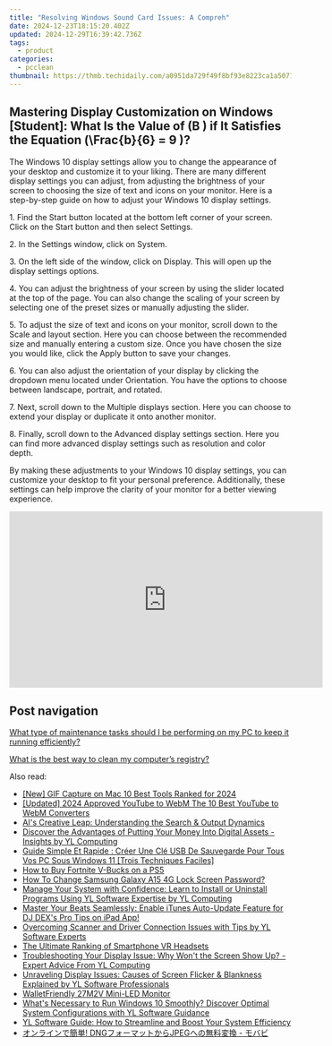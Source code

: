 ```yaml
---
title: "Resolving Windows Sound Card Issues: A Compreh"
date: 2024-12-23T18:15:20.402Z
updated: 2024-12-29T16:39:42.736Z
tags:
  - product
categories:
  - pcclean
thumbnail: https://thmb.techidaily.com/a0951da729f49f8bf93e8223ca1a50717bbb6f5f3ab4710cd2ca08b9e053ad19.jpg
---
```


## Mastering Display Customization on Windows [Student]: What Is the Value of \(B \) if It Satisfies the Equation \(\Frac{b}{6} = 9 \)?

The Windows 10 display settings allow you to change the appearance of your desktop and customize it to your liking. There are many different display settings you can adjust, from adjusting the brightness of your screen to choosing the size of text and icons on your monitor. Here is a step-by-step guide on how to adjust your Windows 10 display settings. 

1\. Find the Start button located at the bottom left corner of your screen. Click on the Start button and then select Settings.

2\. In the Settings window, click on System.

3\. On the left side of the window, click on Display. This will open up the display settings options. 

4\. You can adjust the brightness of your screen by using the slider located at the top of the page. You can also change the scaling of your screen by selecting one of the preset sizes or manually adjusting the slider.

5\. To adjust the size of text and icons on your monitor, scroll down to the Scale and layout section. Here you can choose between the recommended size and manually entering a custom size. Once you have chosen the size you would like, click the Apply button to save your changes.

6\. You can also adjust the orientation of your display by clicking the dropdown menu located under Orientation. You have the options to choose between landscape, portrait, and rotated.

7\. Next, scroll down to the Multiple displays section. Here you can choose to extend your display or duplicate it onto another monitor.

8\. Finally, scroll down to the Advanced display settings section. Here you can find more advanced display settings such as resolution and color depth. 

By making these adjustments to your Windows 10 display settings, you can customize your desktop to fit your personal preference. Additionally, these settings can help improve the clarity of your monitor for a better viewing experience.

<!-- affiliate ads begin -->
<iframe width="560" height="315" src="https://www.youtube.com/embed/pejPLJBLmXw?si=WD97jA3doqbMCkCX" title="YouTube video player" frameborder="0" allow="accelerometer; autoplay; clipboard-write; encrypted-media; gyroscope; picture-in-picture; web-share" referrerpolicy="strict-origin-when-cross-origin" allowfullscreen></iframe>
<!-- affiliate ads end -->

## Post navigation

[What type of maintenance tasks should I be performing on my PC to keep it running efficiently?](https://tools.techidaily.com/pcclean/products/)

[What is the best way to clean my computer’s registry?](https://tools.techidaily.com/pcclean/products/)

<ins class="adsbygoogle"
     style="display:block"
     data-ad-format="autorelaxed"
     data-ad-client="ca-pub-7571918770474297"
     data-ad-slot="1223367746"></ins>

<ins class="adsbygoogle"
     style="display:block"
     data-ad-client="ca-pub-7571918770474297"
     data-ad-slot="8358498916"
     data-ad-format="auto"
     data-full-width-responsive="true"></ins>

<span class="atpl-alsoreadstyle">Also read:</span>
<div><ul>
<li><a href="https://screen-recording.techidaily.com/new-gif-capture-on-mac-10-best-tools-ranked-for-2024/"><u>[New] GIF Capture on Mac 10 Best Tools Ranked for 2024</u></a></li>
<li><a href="https://youtube-blog.techidaily.com/ed-2024-approved-youtube-to-webm-the-10-best-youtube-to-webm-converters/"><u>[Updated] 2024 Approved YouTube to WebM The 10 Best YouTube to WebM Converters</u></a></li>
<li><a href="https://tech-hub.techidaily.com/ais-creative-leap-understanding-the-search-and-output-dynamics/"><u>AI's Creative Leap: Understanding the Search & Output Dynamics</u></a></li>
<li><a href="https://win-hot.techidaily.com/discover-the-advantages-of-putting-your-money-into-digital-assets-insights-by-yl-computing/"><u>Discover the Advantages of Putting Your Money Into Digital Assets - Insights by YL Computing</u></a></li>
<li><a href="https://discover-exceptional.techidaily.com/guide-simple-et-rapide-creer-une-cle-usb-de-sauvegarde-pour-tous-vos-pc-sous-windows-11-trois-techniques-faciles/"><u>Guide Simple Et Rapide : Créer Une Clé USB De Sauvegarde Pour Tous Vos PC Sous Windows 11 [Trois Techniques Faciles]</u></a></li>
<li><a href="https://games-able.techidaily.com/how-to-buy-fortnite-v-bucks-on-a-ps5/"><u>How to Buy Fortnite V-Bucks on a PS5</u></a></li>
<li><a href="https://android-unlock.techidaily.com/how-to-change-samsung-galaxy-a15-4g-lock-screen-password-by-drfone-android/"><u>How To Change Samsung Galaxy A15 4G Lock Screen Password?</u></a></li>
<li><a href="https://win-hot.techidaily.com/manage-your-system-with-confidence-learn-to-install-or-uninstall-programs-using-yl-software-expertise-by-yl-computing/"><u>Manage Your System with Confidence: Learn to Install or Uninstall Programs Using YL Software Expertise by YL Computing</u></a></li>
<li><a href="https://win-hot.techidaily.com/master-your-beats-seamlessly-enable-itunes-auto-update-feature-for-dj-dexs-pro-tips-on-ipad-app/"><u>Master Your Beats Seamlessly: Enable iTunes Auto-Update Feature for DJ DEX's Pro Tips on iPad App!</u></a></li>
<li><a href="https://win-hot.techidaily.com/overcoming-scanner-and-driver-connection-issues-with-tips-by-yl-software-experts/"><u>Overcoming Scanner and Driver Connection Issues with Tips by YL Software Experts</u></a></li>
<li><a href="https://fox-friendly.techidaily.com/the-ultimate-ranking-of-smartphone-vr-headsets/"><u>The Ultimate Ranking of Smartphone VR Headsets</u></a></li>
<li><a href="https://win-hot.techidaily.com/troubleshooting-your-display-issue-why-wont-the-screen-show-up-expert-advice-from-yl-computing/"><u>Troubleshooting Your Display Issue: Why Won't the Screen Show Up? - Expert Advice From YL Computing</u></a></li>
<li><a href="https://win-hot.techidaily.com/unraveling-display-issues-causes-of-screen-flicker-and-blankness-explained-by-yl-software-professionals/"><u>Unraveling Display Issues: Causes of Screen Flicker & Blankness Explained by YL Software Professionals</u></a></li>
<li><a href="https://games-able.techidaily.com/walletfriendly-27m2v-mini-led-monitor/"><u>WalletFriendly 27M2V Mini-LED Monitor</u></a></li>
<li><a href="https://win-hot.techidaily.com/whats-necessary-to-run-windows-10-smoothly-discover-optimal-system-configurations-with-yl-software-guidance/"><u>What's Necessary to Run Windows 10 Smoothly? Discover Optimal System Configurations with YL Software Guidance</u></a></li>
<li><a href="https://win-hot.techidaily.com/yl-software-guide-how-to-streamline-and-boost-your-system-efficiency/"><u>YL Software Guide: How to Streamline and Boost Your System Efficiency</u></a></li>
<li><a href="https://some-knowledge.techidaily.com/dngjpeg/"><u>オンラインで簡単! DNGフォーマットからJPEGへの無料変換 - モバビ</u></a></li>
</ul></div>

